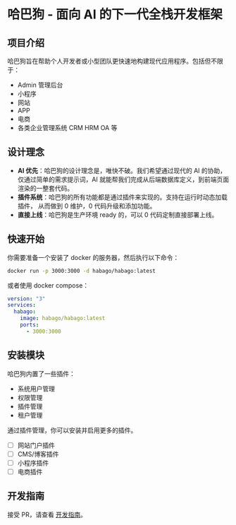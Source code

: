 # 哈巴狗 - 面向 AI 的下一代全栈开发框架

## 项目介绍

哈巴狗旨在帮助个人开发者或小型团队更快速地构建现代应用程序。包括但不限于：

- Admin 管理后台
- 小程序
- 网站
- APP
- 电商
- 各类企业管理系统 CRM HRM OA 等

## 设计理念

- **AI 优先**：哈巴狗的设计理念是，唯快不破。我们希望通过现代的 AI 的协助，仅通过简单的需求提示词，AI 就能帮我们完成从后端数据库定义，到前端页面渲染的一整套代码。
- **插件系统**：哈巴狗的所有功能都是通过插件来实现的。支持在运行时动态加载插件， 从而做到 0 维护，0 代码升级和添加功能。
- **直接上线**：哈巴狗是生产环境 ready 的，可以 0 代码定制直接部署上线。

## 快速开始

你需要准备一个安装了 docker 的服务器，然后执行以下命令：

```bash
docker run -p 3000:3000 -d habago/habago:latest
```

或者使用 docker compose：

```yml
version: "3"
services:
  habago:
    image: habago/habago:latest
    ports:
      - 3000:3000
```

## 安装模块

哈巴狗内置了一些插件：

- 系统用户管理
- 权限管理
- 插件管理
- 租户管理

通过插件管理，你可以安装并启用更多的插件。

- [ ] 网站门户插件
- [ ] CMS/博客插件
- [ ] 小程序插件
- [ ] 电商插件

## 开发指南

接受 PR，请查看 [开发指南](DEVELOPMENT.md)。
